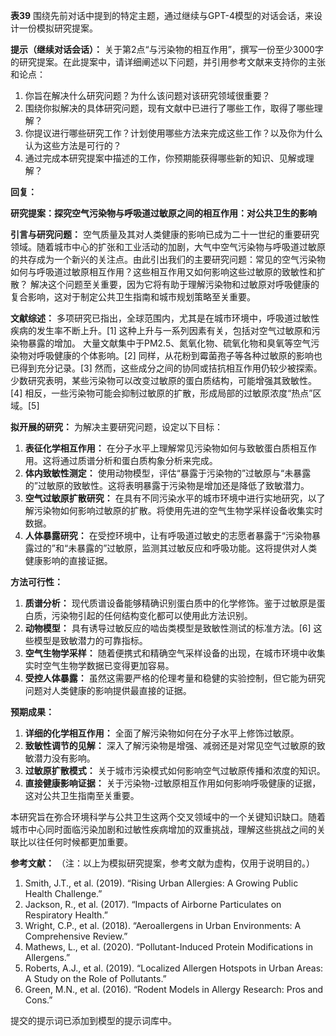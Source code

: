 **表39** 围绕先前对话中提到的特定主题，通过继续与GPT-4模型的对话会话，来设计一份模拟研究提案。

**提示（继续对话会话）：**
关于第2点“与污染物的相互作用”，撰写一份至少3000字的研究提案。在此提案中，请详细阐述以下问题，并引用参考文献来支持你的主张和论点：

1.  你旨在解决什么研究问题？为什么该问题对该研究领域很重要？
2.  围绕你拟解决的具体研究问题，现有文献中已进行了哪些工作，取得了哪些理解？
3.  你提议进行哪些研究工作？计划使用哪些方法来完成这些工作？以及你为什么认为这些方法是可行的？
4.  通过完成本研究提案中描述的工作，你预期能获得哪些新的知识、见解或理解？

**回复：**

**研究提案：探究空气污染物与呼吸道过敏原之间的相互作用：对公共卫生的影响**

**引言与研究问题：**
空气质量及其对人类健康的影响已成为二十一世纪的重要研究领域。随着城市中心的扩张和工业活动的加剧，大气中空气污染物与呼吸道过敏原的共存成为一个新兴的关注点。由此引出我们的主要研究问题：常见的空气污染物如何与呼吸道过敏原相互作用？这些相互作用又如何影响这些过敏原的致敏性和扩散？
解决这个问题至关重要，因为它将有助于理解污染物和过敏原对呼吸健康的复合影响，这对于制定公共卫生指南和城市规划策略至关重要。

**文献综述：**
多项研究已指出，全球范围内，尤其是在城市环境中，呼吸道过敏性疾病的发生率不断上升。[1] 这种上升与一系列因素有关，包括对空气过敏原和污染物暴露的增加。
大量文献集中于PM2.5、氮氧化物、硫氧化物和臭氧等空气污染物对呼吸健康的个体影响。[2] 同样，从花粉到霉菌孢子等各种过敏原的影响也已得到充分记录。[3] 然而，这些成分之间的协同或拮抗相互作用仍较少被探索。
少数研究表明，某些污染物可以改变过敏原的蛋白质结构，可能增强其致敏性。[4] 相反，一些污染物可能会抑制过敏原的扩散，形成局部的过敏原浓度“热点”区域。[5]

**拟开展的研究：**
为解决主要研究问题，设定以下目标：
1.  **表征化学相互作用：** 在分子水平上理解常见污染物如何与致敏蛋白质相互作用。这将通过质谱分析和蛋白质构象分析来完成。
2.  **体内致敏性测定：** 使用动物模型，评估“暴露于污染物的”过敏原与“未暴露的”过敏原的致敏性。这将表明暴露于污染物是增加还是降低了致敏潜力。
3.  **空气过敏原扩散研究：** 在具有不同污染水平的城市环境中进行实地研究，以了解污染物如何影响过敏原的扩散。将使用先进的空气生物学采样设备收集实时数据。
4.  **人体暴露研究：** 在受控环境中，让有呼吸道过敏史的志愿者暴露于“污染物暴露过的”和“未暴露的”过敏原，监测其过敏反应和呼吸功能。这将提供对人类健康影响的直接证据。

**方法可行性：**
1.  **质谱分析：** 现代质谱设备能够精确识别蛋白质中的化学修饰。鉴于过敏原是蛋白质，污染物引起的任何结构变化都可以使用此方法识别。
2.  **动物模型：** 具有诱导过敏反应的啮齿类模型是致敏性测试的标准方法。[6] 这些模型是致敏潜力的可靠指标。
3.  **空气生物学采样：** 随着便携式和精确空气采样设备的出现，在城市环境中收集实时空气生物学数据已变得更加容易。
4.  **受控人体暴露：** 虽然这需要严格的伦理考量和稳健的实验控制，但它能为研究问题对人类健康的影响提供最直接的证据。

**预期成果：**
1.  **详细的化学相互作用：** 全面了解污染物如何在分子水平上修饰过敏原。
2.  **致敏性调节的见解：** 深入了解污染物是增强、减弱还是对常见空气过敏原的致敏潜力没有影响。
3.  **过敏原扩散模式：** 关于城市污染模式如何影响空气过敏原传播和浓度的知识。
4.  **直接健康影响证据：** 关于污染物-过敏原相互作用如何影响呼吸健康的证据，这对公共卫生指南至关重要。

本研究旨在弥合环境科学与公共卫生这两个交叉领域中的一个关键知识缺口。随着城市中心同时面临污染加剧和过敏性疾病增加的双重挑战，理解这些挑战之间的关联比以往任何时候都更加重要。

**参考文献：**
（注：以上为模拟研究提案，参考文献为虚构，仅用于说明目的。）
1.  Smith, J.T., et al. (2019). “Rising Urban Allergies: A Growing Public Health Challenge.”
2.  Jackson, R., et al. (2017). “Impacts of Airborne Particulates on Respiratory Health.”
3.  Wright, C.P., et al. (2018). “Aeroallergens in Urban Environments: A Comprehensive Review.”
4.  Mathews, L., et al. (2020). “Pollutant-Induced Protein Modifications in Allergens.”
5.  Roberts, A.J., et al. (2019). “Localized Allergen Hotspots in Urban Areas: A Study on the Role of Pollutants.”
6.  Green, M.N., et al. (2016). “Rodent Models in Allergy Research: Pros and Cons.”

提交的提示词已添加到模型的提示词库中。